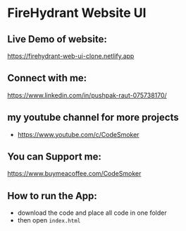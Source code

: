 # FireHydrant Website UI

## Live Demo of website:
https://firehydrant-web-ui-clone.netlify.app

## Connect with me:
https://www.linkedin.com/in/pushpak-raut-075738170/

## my youtube channel for more projects
* https://www.youtube.com/c/CodeSmoker

## You can Support me:
https://www.buymeacoffee.com/CodeSmoker

## How to run the App:
* download the code and place all code in one folder
* then open `index.html`
